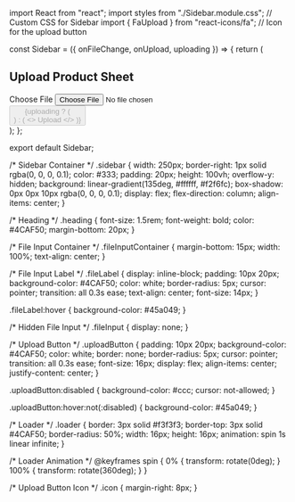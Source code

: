 import React from "react";
import styles from "./Sidebar.module.css"; // Custom CSS for Sidebar
import { FaUpload } from "react-icons/fa"; // Icon for the upload button

const Sidebar = ({ onFileChange, onUpload, uploading }) => {
  return (
    <div className={styles.sidebar}>
      <h2 className={styles.heading}>Upload Product Sheet</h2>
      <div className={styles.fileInputContainer}>
        <label htmlFor="fileUpload" className={styles.fileLabel}>
          Choose File
          <input
            type="file"
            id="fileUpload"
            onChange={onFileChange}
            className={styles.fileInput}
          />
        </label>
      </div>
      <button
        className={styles.uploadButton}
        onClick={onUpload}
        disabled={uploading}
      >
        {uploading ? (
          <div className={styles.loader}></div>
        ) : (
          <>
            <FaUpload className={styles.icon} />
            Upload
          </>
        )}
      </button>
    </div>
  );
};

export default Sidebar;


/* Sidebar Container */
.sidebar {
  width: 250px;
  border-right: 1px solid rgba(0, 0, 0, 0.1);
  color: #333;
  padding: 20px;
  height: 100vh;
  overflow-y: hidden;
  background: linear-gradient(135deg, #ffffff, #f2f6fc);
  box-shadow: 0px 0px 10px rgba(0, 0, 0, 0.1);
  display: flex;
  flex-direction: column;
  align-items: center;
}

/* Heading */
.heading {
  font-size: 1.5rem;
  font-weight: bold;
  color: #4CAF50;
  margin-bottom: 20px;
}

/* File Input Container */
.fileInputContainer {
  margin-bottom: 15px;
  width: 100%;
  text-align: center;
}

/* File Input Label */
.fileLabel {
  display: inline-block;
  padding: 10px 20px;
  background-color: #4CAF50;
  color: white;
  border-radius: 5px;
  cursor: pointer;
  transition: all 0.3s ease;
  text-align: center;
  font-size: 14px;
}

.fileLabel:hover {
  background-color: #45a049;
}

/* Hidden File Input */
.fileInput {
  display: none;
}

/* Upload Button */
.uploadButton {
  padding: 10px 20px;
  background-color: #4CAF50;
  color: white;
  border: none;
  border-radius: 5px;
  cursor: pointer;
  transition: all 0.3s ease;
  font-size: 16px;
  display: flex;
  align-items: center;
  justify-content: center;
}

.uploadButton:disabled {
  background-color: #ccc;
  cursor: not-allowed;
}

.uploadButton:hover:not(:disabled) {
  background-color: #45a049;
}

/* Loader */
.loader {
  border: 3px solid #f3f3f3;
  border-top: 3px solid #4CAF50;
  border-radius: 50%;
  width: 16px;
  height: 16px;
  animation: spin 1s linear infinite;
}

/* Loader Animation */
@keyframes spin {
  0% {
    transform: rotate(0deg);
  }
  100% {
    transform: rotate(360deg);
  }
}

/* Upload Button Icon */
.icon {
  margin-right: 8px;
}
